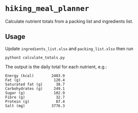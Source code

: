 # `hiking_meal_planner`
Calculate nutrient totals from a packing list and ingredients list.

## Usage
Update `ingredients_list.xlsx` and `packing_list.xlsx` then run

```
python3 calculate_totals.py
```
The output is the daily total for each nutrient, e.g.:

```
Energy (kcal)        2483.9
Fat (g)               120.4
Saturated fat (g)      38.7
Carbohydrates (g)     249.1
Sugar (g)             102.9
Fibre (g)              32.7
Protein (g)            87.4
Salt (mg)            3776.3
```
